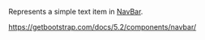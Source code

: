 Represents a simple text item in [NavBar](~/controls/bootstrap5/NavBar).

<https://getbootstrap.com/docs/5.2/components/navbar/>